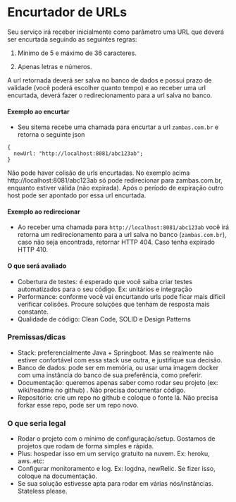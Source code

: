 Encurtador de URLs
===========================

Seu serviço irá receber inicialmente como parâmetro uma URL que deverá ser encurtada seguindo as seguintes regras:

1. Mínimo de 5 e máximo de 36 caracteres.

2. Apenas letras e números. 

A url retornada deverá ser salva no banco de dados e possui prazo de validade (você poderá escolher quanto tempo) e ao receber uma url encurtada, deverá fazer o redirecionamento para a url salva no banco.

#### Exemplo ao encurtar
- Seu sitema recebe uma chamada para encurtar a url `zambas.com.br` e retorna o seguinte json

``` 
{ 
  newUrl: "http://localhost:8081/abc123ab";
} 
```

Não pode haver colisão de urls encurtadas. No exemplo acima http://localhost:8081/abc123ab só pode redirecionar para zambas.com.br, enquanto estiver válida (não expirada). Após o período de expiração outro host pode ser apontado por essa url encurtada.

#### Exemplo ao redirecionar
- Ao receber uma chamada para `http://localhost:8081/abc123ab` você irá retorna um redirecionamento para a url salva no banco (`zambas.com.br`), caso não seja encontrada, retornar HTTP 404. Caso tenha expirado HTTP 410.

#### O que será avaliado
- Cobertura de testes: é esperado que você saiba criar testes automatizados para o seu código. Ex: unitários e integração
- Performance: conforme você vai encurtando urls pode ficar mais dificil verificar colisões. Procure soluções que tenham de resposta mais constante.
- Qualidade de código: Clean Code, SOLID e Design Patterns

### Premissas/dicas
- Stack: preferencialmente Java + Springboot. Mas se realmente não estiver confortável com essa stack use outra, e justifique sua decisão.
- Banco de dados: pode ser em memória, ou usar uma imagem docker com uma instância do banco de sua preferência, como preferir. 
- Documentação: queremos apenas saber como rodar seu projeto (ex: wiki/readme no github) . Não precisa documentar código.
- Repositório: crie um repo no github e coloque o fonte lá. Não precisa forkar esse repo, pode ser um repo novo.

### O que seria legal
- Rodar o projeto com o mínimo de configuração/setup. Gostamos de projetos que rodam de forma simples e rápida.
- Plus: hospedar isso em um serviço gratuito na nuvem. Ex: heroku, aws..etc:
- Configurar monitoramento e log. Ex: logdna, newRelic. Se fizer isso, coloque na documentação.
- Se sua solução estivesse apta para rodar em várias nós/instâncias. Stateless please.
